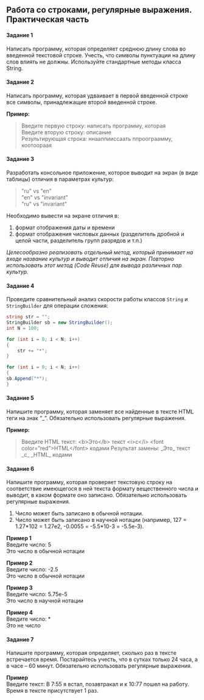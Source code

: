 ## Работа со строками, регулярные выражения. Практическая часть

#### Задание 1
Написать программу, которая определяет среднюю длину слова во введенной текстовой строке. Учесть, что символы пунктуации на длину слов влиять не должны. Используйте стандартные методы класса String.

#### Задание 2
Написать программу, которая удваивает в первой введенной строке все символы, принадлежащие второй введенной строке.

**Пример:**
> Введите первую строку: написать программу, которая <br>
> Введите вторую строку: описание <br>
> Результирующая строка: ннааппииссаать ппроограамму, коотоораая
  
#### Задание 3
Разработать консольное приложение, которое выводит на экран (в виде таблицы) отличия в параметрах культур:
>	"ru"  vs "en" <br>
>	"en"  vs "invariant" <br>
>   "ru"  vs "invariant" <br>

Необходимо вывести на экране отличия в:
  1) формат отображения даты и времени
  2) формат отображения числовых данных (разделитель дробной и целой части, разделитель групп разрядов и т.п.)

*Целесообразно реализовать отдельный метод, который принимает на входе название культур и выводит отличия на экран. Повторно использовать этот метод (Code Reuse) для вывода различных пар культур.*

#### Задание 4
Проведите сравнительный анализ скорости работы классов `String` и `StringBuilder` для операции сложения:
```cs
string str = "";
StringBuilder sb = new StringBuilder();
int N = 100;

for (int i = 0; i < N; i++)
{
    str += "*";
}

for (int i = 0; i < N; i++)
{
sb.Append("*");    
}
```

#### Задание 5
Напишите программу, которая заменяет все найденные в тексте HTML теги на знак “_”. Обязательно использовать регулярные выражения.

**Пример:**
> Введите HTML текст: \<b>Это\</b> текст \<i>с\</i> \<font color=”red”>HTML\</font> кодами 
> Результат замены: \_Это_ текст \_с_ \_HTML_ кодами

#### Задание 6
Напишите программу, которая проверяет текстовую строку на соответствие имеющегося в ней текста формату вещественного числа и выводит, в каком формате оно записано. Обязательно использовать регулярные выражения.
1.	Число может быть записано в обычной нотации.
2.	Число может быть записано в научной нотации (например, 127 = 1.27\*102  = 1.27e2, -0.0055 = -5.5*10-3 = -5.5e-3).

**Пример 1** <br>
Введите число: 5<br>
Это число в обычной нотации <br>

**Пример 2** <br>
Введите число: -2.5<br>
Это число в обычной нотации <br>

**Пример 3** <br>
Введите число: 5.75e-5<br>
Это число в научной нотации <br>

**Пример 4** <br>
Введите число: *<br>
Это не число <br>

#### Задание 7
Напишите программу, которая определяет, сколько раз в тексте встречается время. Постарайтесь учесть, что в сутках только 24 часа, а в часе – 60 минут. Обязательно использовать регулярные выражения.

**Пример** <br>
Введите текст: В 7:55 я встал, позавтракал и к 10:77 пошел на работу.<br>
Время в тексте присутствует 1 раз.
